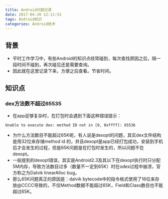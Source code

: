 ```yaml
---
title: Android问题记录
date: 2017-04-20 12:11:53
tags: Android知识
categories: Android技术
---
```


## 背景
- 平时工作学习中，有些Android的知识点经常碰到，每次查找原因之后，隔一段时间不碰到，再次碰见还是需要查询。
- 因此就在这里记录下来，方便之后查看。节省时间。

## 知识点

### dex方法数不超过65535
- 在app足够复杂时，在打包时会遇到下面这种错误提示：

``` files
Unable to execute dex: method ID not in [0, 0xffff]: 65536
```

- 为什么方法数目不能超过65K呢，有人说是dexopt的问题，其实dex文件结构是用32位来存储method id 的，并且dexopt是app已经打包成功，安装到手机后才会发生的过程，但是65K问题是在打包时发生的，所以问题不在 dexopt。
- 一般提到的dexopt错误，其实是Android2.3及其以下在dexopt执行时只分配5M内存，导致方法数目过多（数量不一定到65K）时在odex过程中崩溃，官方称之为Dalvik linearAlloc bug。
- 那么65K问题真正的原因是：dalvik bytecode中的指令格式使用了16位来存放@CCCC导致的，不仅Method数据不能超过65K，Field和Class数目也不能超过65K。
